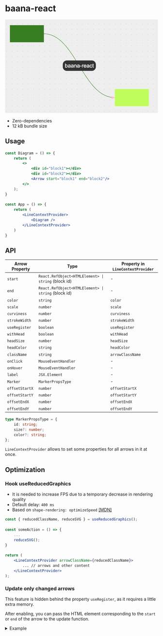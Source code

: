# baana-react

![baana-react demonstration picture](./baana-react-pic.png "SVG-arrows lib for React")

- Zero-dependencies
- 12 kB bundle size

## Usage

```jsx
const Diagram = () => {
    return (
        <>
            <div id="block1"></div>
            <div id="block2"></div>
            <Arrow start="block1" end="block2"/>
        </>
    );
}

const App = () => {
    return (
        <LineContextProvider>
            <Diagram />
        </LineContextProvider>
    )
}
```

## API

| Arrow Property      | Type                                                | Property in `LineContextProvider` |
| ------------------- | --------------------------------------------------- | --------------------------------- |
| `start`             | `React.RefObject<HTMLElement> \| string` (block id) | -                                 |
| `end`               | `React.RefObject<HTMLElement> \| string` (block id) | -                                 |
| `color`             | `string`                                            | `color`                           |
| `scale`             | `number`                                            | `scale`                           |
| `curviness`         | `number`                                            | `curviness`                       |
| `strokeWidth`       | `number`                                            | `strokeWidth`                     |
| `useRegister`       | `boolean`                                           | `useRegister`                     |
| `withHead`          | `boolean`                                           | `withHead`                        |
| `headSize`          | `number`                                            | `headSize`                        |
| `headColor`         | `string`                                            | `headColor`                       |
| `className`         | `string`                                            | `arrowClassName`                  |
| `onClick`           | `MouseEventHandler`                                 | -                                 |
| `onHover`           | `MouseEventHandler`                                 | -                                 |
| `label`             | `JSX.Element`                                       | -                                 |
| `Marker`            | `MarkerPropsType`                                   | -                                 |
| `offsetStartX`      | `number`                                            | `offsetStartX`                    |
| `offsetStartY`      | `number`                                            | `offsetStartY`                    |
| `offsetEndX`        | `number`                                            | `offsetEndX`                      |
| `offsetEndY`        | `number`                                            | `offsetEndY`                      |

```ts
type MarkerPropsType = {
    id: string;
    size?: number;
    color?: string;
};
```

`LineContextProvider` allows to set some properties for all arrows in it at once.

## Optimization

### Hook useReducedGraphics

- It is needed to increase FPS due to a temporary decrease in rendering quality
- Default delay: `400 ms`
- Based on `shape-rendering: optimizeSpeed` [[MDN]](https://developer.mozilla.org/en-US/docs/Web/SVG/Attribute/shape-rendering)

```jsx
const { reducedClassName, reduceSVG } = useReducedGraphics();

const someAction = () => {
    ...
    reduceSVG();
}

return (
    <LineContextProvider arrowClassName={reducedClassName}>
        ... // arrows and other content
    </LineContextProvider>
);
```

### Update only changed arrows

This feature is hidden behind the property `useRegister`, as it requires a little extra memory.

After enabling, you can pass the HTML element corresponding to the `start` or `end` of the arrow to the update function.

<details>
<summary>Example</summary>

Made with `react-draggable`.

```jsx
const Diagram = () => {
    const { update } = useLineContext();

    const handleUpdate = (mouseEvent, dragEvent) => {
        update(dragEvent.node);
    };

    return (
        <>
            <Draggable
                onDrag={handleUpdate}
                onStart={handleUpdate}
                onStop={handleUpdate}
            >
                <div id="block1"></div>
            </Draggable>

            <Draggable
                onDrag={handleUpdate}
                onStart={handleUpdate}
                onStop={handleUpdate}
            >
                <div id="block2"></div>
            </Draggable>

            <Arrow start="block1" end="block2"/>
        </>
    );
}

const App = () => {
    return (
        <LineContextProvider>
            <Diagram />
        </LineContextProvider>
    )
}
```
</details>
